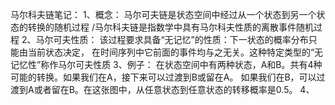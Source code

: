 马尔科夫链笔记：
	1、概念：
		马尔可夫链是状态空间中经过从一个状态到另一个状态的转换的随机过程
		/马尔科夫链是指数学中具有马尔科夫性质的离散事件随机过程
	2、马尔可夫性质：
		该过程要求具备“无记忆”的性质：下一状态的概率分布只能由当前状态决定，
		在时间序列中它前面的事件均与之无关。这种特定类型的“无记忆性”称作马尔可夫性质
	3、例子：
		在状态空间中有两种状态，A和B。共有4种可能的转换。如果我们在A，接下来可以过渡到B或留在A。
		如果我们在B，可以过渡到A或者留在B。在这张图中，从任意状态到任意状态的转移概率是0.5。
    4、
